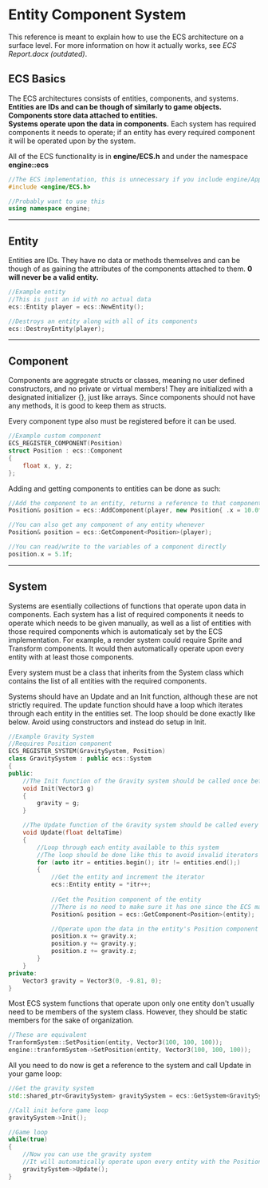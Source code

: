 # Entity Component System

This reference is meant to explain how to use the ECS architecture on a surface level. For more information on how it actually works, see *ECS Report.docx (outdated)*.

## ECS Basics
The ECS architectures consists of entities, components, and systems.<br>
**Entities are IDs and can be though of similarly to game objects.**<br>
**Components store data attached to entities.**<br>
**Systems operate upon the data in components.** Each system has required components it needs to operate; if an entity has every required component it will be operated upon by the system.

All of the ECS functionality is in **engine/ECS.h** and under the namespace **engine::ecs**
```cpp
//The ECS implementation, this is unnecessary if you include engine/Application.h
#include <engine/ECS.h>	

//Probably want to use this
using namespace engine;
```

---
## Entity
Entities are IDs. They have no data or methods themselves and can be though of as gaining the attributes of the components attached to them. **0 will never be a valid entity.**
```cpp
//Example entity
//This is just an id with no actual data
ecs::Entity player = ecs::NewEntity();

//Destroys an entity along with all of its components
ecs::DestroyEntity(player);
```

---
## Component
Components are aggregate structs or classes, meaning no user defined constructors, and no private or virtual members! They are initialized with a designated initializer {}, just like arrays. Since components should not have any methods, it is good to keep them as structs.

Every component type also must be registered before it can be used.
```cpp
//Example custom component
ECS_REGISTER_COMPONENT(Position)
struct Position : ecs::Component
{
	float x, y, z;
};
```

Adding and getting components to entities can be done as such:
```cpp
//Add the component to an entity, returns a reference to that component
Position& position = ecs::AddComponent(player, new Position{ .x = 10.0f, .y = 25.25f, .z = 0.0f});

//You can also get any component of any entity whenever
Position& position = ecs::GetComponent<Position>(player);

//You can read/write to the variables of a component directly
position.x = 5.1f;
```

---
## System
Systems are esentially collections of functions that operate upon data in components. Each system has a list of required components it needs to operate which needs to be given manually, as well as a list of entities with those required components which is automaticaly set by the ECS implementation.
For example, a render system could require Sprite and Transform components. It would then automatically operate upon every entity with at least those components.

Every system must be a class that inherits from the System class which contains the list of all entities with the required components.

Systems should have an Update and an Init function, although these are not strictly required. The update function should have a loop which iterates through each entity in the entities set. The loop should be done exactly like below. Avoid using constructors and instead do setup in Init.
```cpp
//Example Gravity System
//Requires Position component
ECS_REGISTER_SYSTEM(GravitySystem, Position)
class GravitySystem : public ecs::System
{
public:
	//The Init function of the Gravity system should be called once before the game loop
	void Init(Vector3 g)
	{
		gravity = g;
	}

	//The Update function of the Gravity system should be called every frame
	void Update(float deltaTime)
	{
		//Loop through each entity available to this system
        //The loop should be done like this to avoid invalid iterators when deleting entities
        for (auto itr = entities.begin(); itr != entities.end();)
        {
            //Get the entity and increment the iterator
            ecs::Entity entity = *itr++;
		
			//Get the Position component of the entity
			//There is no need to make sure it has one since the ECS manager takes care of that
			Position& position = ecs::GetComponent<Position>(entity);

			//Operate upon the data in the entity's Position component
			position.x += gravity.x;
			position.y += gravity.y;
			position.z += gravity.z;
		}
	}
private:
	Vector3 gravity = Vector3(0, -9.81, 0);
}
```

Most ECS system functions that operate upon only one entity don't usually need to be members of the system class. However, they should be static members for the sake of organization.
```cpp
//These are equivalent
TranformSystem::SetPosition(entity, Vector3(100, 100, 100));
engine::tranformSystem->SetPosition(entity, Vector3(100, 100, 100));
```

All you need to do now is get a reference to the system and call Update in your game loop:

```cpp
//Get the gravity system
std::shared_ptr<GravitySystem> gravitySystem = ecs::GetSystem<GravitySystem>();

//Call init before game loop
gravitySystem->Init();

//Game loop
while(true)
{
	//Now you can use the gravity system
	//It will automatically operate upon every entity with the Position component
	gravitySystem->Update();
}
```